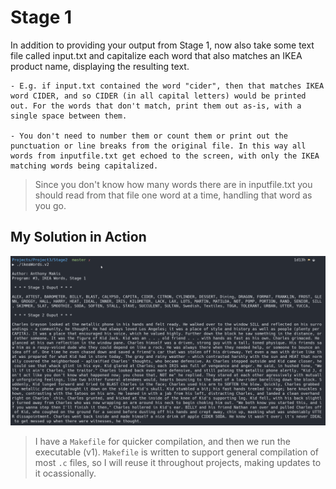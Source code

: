 # Stage 1

 In addition to providing your output from Stage 1, now also take some text file called input.txt and capitalize each word that also matches an IKEA product name, displaying the resulting text.

    - E.g. if input.txt contained the word "cider", then that matches IKEA word CIDER, and so CIDER (in all capital letters) would be printed out. For the words that don't match, print them out as-is, with a single space between them.  

    - You don't need to number them or count them or print out the punctuation or line breaks from the original file. In this way all words from inputfile.txt get echoed to the screen, with only the IKEA matching words being capitalized.

>Since you don't know how many words there are in inputfile.txt you should read from that file one word at a time, handling that word as you go.

## My Solution in Action

![Stage 2 In Action!](./runningStage2.png)

> I have a `Makefile` for quicker compilation, and then we run the executable (v1). `Makefile` is written to support general compilation of most `.c` files, so I will reuse it throughout projects, making updates to it ocassionally.
